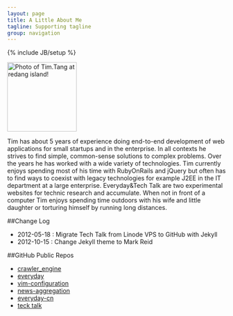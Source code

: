```yaml
---
layout: page
title: A Little About Me
tagline: Supporting tagline
group: navigation
---
```


{% include JB/setup %}

<img class='inset right' src='/images/avatar1.jpg' title='Mark Reid' alt='Photo of Tim.Tang at redang island!' width='160px' />

Tim has about 5 years of experience doing end-to-end development of web applications for small startups and in the enterprise. In all contexts he strives to find simple, common-sense solutions to complex problems. Over the years he has worked with a wide variety of technologies. Tim currently enjoys spending most of his time with RubyOnRails and jQuery but often has to find ways to coexist with legacy technologies for example J2EE in the IT department at a large enterprise. Everyday&Tech Talk are two experimental websites for technic research and accumulate. When not in front of a computer Tim enjoys spending time outdoors with his wife and little daughter or torturing himself by running long distances.

##Change Log
 - 2012-05-18 : Migrate Tech Talk from Linode VPS to GitHub with Jekyll
 - 2012-10-15 : Change Jekyll theme to Mark Reid

##GitHub Public Repos
 - [crawler_engine]
 - [everyday]
 - [vim-configuration]
 - [news-aggregation]
 - [everyday-cn]
 - [teck talk]

[crawler_engine]: https://github.com/tim-tang/crawler_engine
[everyday]: https://github.com/tim-tang/everyday
[vim-configuration]: https://github.com/tim-tang/vim
[news-aggregation]: https://github.com/tim-tang/news_agg
[everyday-cn]: https://github.com/tim-tang/everyday-cn
[teck talk]: https://github.com/tim-tang/tim-tang.github.com
